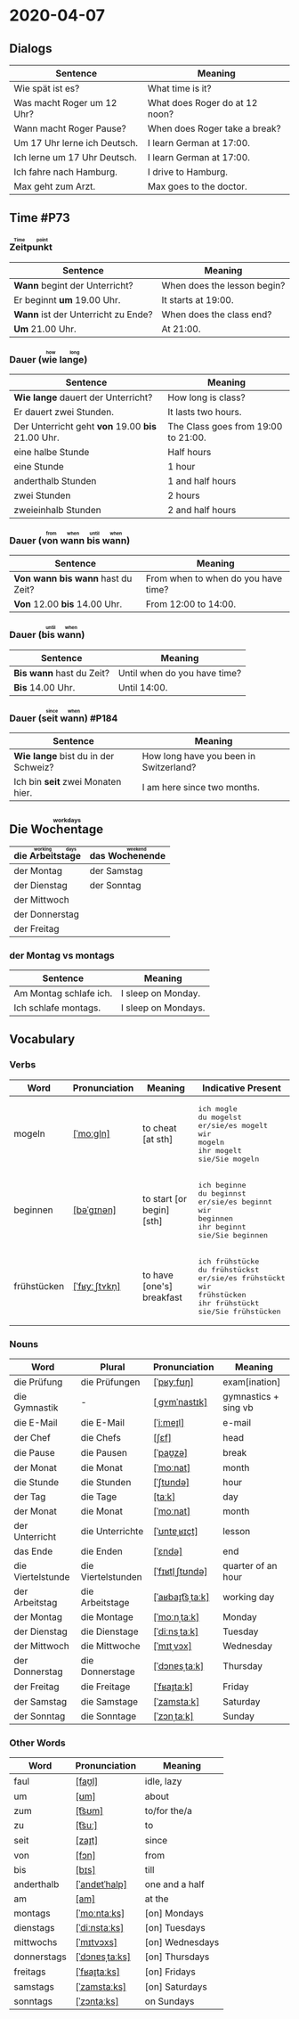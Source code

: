 # 2020-04-07

## Dialogs

| Sentence                     | Meaning                        |
| ---------------------------- | ------------------------------ |
| Wie spät ist es?             | What time is it?               |
| Was macht Roger um 12 Uhr?   | What does Roger do at 12 noon? |
| Wann macht Roger Pause?      | When does Roger take a break?  |
| Um 17 Uhr lerne ich Deutsch. | I learn German at 17:00.       |
| Ich lerne um 17 Uhr Deutsch. | I learn German at 17:00.       |
| Ich fahre nach Hamburg.      | I drive to Hamburg.            |
| Max geht zum Arzt.           | Max goes to the doctor.        |

## Time #P73

### <ruby>Zeitpunkt<rt>Time point</rt></ruby>

| Sentence                             | Meaning                     |
| ------------------------------------ | --------------------------- |
| **Wann** begint der Unterricht?      | When does the lesson begin? |
| Er beginnt **um** 19.00 Uhr.         | It starts at 19:00.         |
| **Wann** ist der Unterricht zu Ende? | When does the class end?    |
| **Um** 21.00 Uhr.                    | At 21:00.                   |

### Dauer (<ruby>wie lange<rt>how long</rt></ruby>)

| Sentence                                             | Meaning                             |
| ---------------------------------------------------- | ----------------------------------- |
| **Wie lange** dauert der Unterricht?                 | How long is class?                  |
| Er dauert zwei Stunden.                              | It lasts two hours.                 |
| Der Unterricht geht **von** 19.00 **bis** 21.00 Uhr. | The Class goes from 19:00 to 21:00. |
| eine halbe Stunde                                    | Half hours                          |
| eine Stunde                                          | 1 hour                              |
| anderthalb Stunden                                   | 1 and half hours                    |
| zwei Stunden                                         | 2 hours                             |
| zweieinhalb Stunden                                  | 2 and half hours                    |

### Dauer (<ruby>von wann bis wann<rt>from when until when</rt></ruby>)

| Sentence                            | Meaning                             |
| ----------------------------------- | ----------------------------------- |
| **Von wann bis wann** hast du Zeit? | From when to when do you have time? |
| **Von** 12.00 **bis** 14.00 Uhr.    | From 12:00 to 14:00.                |

### Dauer (<ruby>bis wann<rt>until when</rt></ruby>)

| Sentence                   | Meaning                      |
| -------------------------- | ---------------------------- |
| **Bis wann** hast du Zeit? | Until when do you have time? |
| **Bis** 14.00 Uhr.         | Until 14:00.                 |

### Dauer (<ruby>seit wann<rt>since when</rt></ruby>) #P184

| Sentence                              | Meaning                                |
| ------------------------------------- | -------------------------------------- |
| **Wie lange** bist du in der Schweiz? | How long have you been in Switzerland? |
| Ich bin **seit** zwei Monaten hier.   | I am here since two months.            |

## Die <ruby>Wochentage<rt>workdays</rt></ruby>

| die <ruby>Arbeitstage<rt>working days</rt></ruby> | das <ruby>Wochenende<rt>weekend</rt></ruby> |
| ------------------------------------------------- | ------------------------------------------- |
| der Montag                                        | der Samstag                                 |
| der Dienstag                                      | der Sonntag                                 |
| der Mittwoch                                      |                                             |
| der Donnerstag                                    |                                             |
| der Freitag                                       |                                             |

### der Montag vs montags

| Sentence               | Meaning             |
| ---------------------- | ------------------- |
| Am Montag schlafe ich. | I sleep on Monday.  |
| Ich schlafe montags.   | I sleep on Mondays. |

## Vocabulary

### Verbs

| Word        | Pronunciation | Meaning | Indicative Present |
| ----------- | ------------- | ------- | ------------------ |
|mogeln|[[ˈmoːɡl̩n]](https://cdn.duden.de/_media_/audio/ID4116110_14581615.mp3)|to cheat [at sth]|<pre>ich       mogle<br>du        mogelst<br>er/sie/es mogelt<br>wir       mogeln<br>ihr       mogelt<br>sie/Sie   mogeln</pre>|
|beginnen|[[bəˈɡɪnən]](https://cdn.duden.de/_media_/audio/ID4109676_465717782.mp3)|to start  [or begin]  [sth]|<pre>ich       beginne<br>du        beginnst<br>er/sie/es beginnt<br>wir       beginnen<br>ihr       beginnt<br>sie/Sie   beginnen</pre>|
|frühstücken|[[ˈfʁyːˌʃtʏkn̩]](https://cdn.duden.de/_media_/audio/ID4114886_7203834.mp3)|to have [one&#39;s] breakfast|<pre>ich       frühstücke<br>du        frühstückst<br>er/sie/es frühstückt<br>wir       frühstücken<br>ihr       frühstückt<br>sie/Sie   frühstücken</pre>|

### Nouns

| Word              | Plural | Pronunciation | Meaning |
| ----------------- | ------ | ------------- | ------- |
|die Prüfung|die Prüfungen|[[ˈpʁyːfʊŋ]](https://cdn.duden.de/_media_/audio/ID4117446_133982781.mp3)|exam[ination]|
|die Gymnastik|-|[[ˌɡʏmˈnastɪk]](https://cdn.duden.de/_media_/audio/ID4111821_16161224.mp3)|gymnastics + sing vb|
|die E-Mail|die E-Mail|[[ˈiːmeɪ̯l]](https://cdn.duden.de/_media_/audio/ID4253570_26795087.mp3)|e-mail|
|der Chef|die Chefs|[[ʃɛf]](https://cdn.duden.de/_media_/audio/ID4110352_395375844.mp3)|head|
|die Pause|die Pausen|[[ˈpaʊ̯zə]](https://cdn.duden.de/_media_/audio/ID4520935_398053470.mp3)|break|
|der Monat|die Monat|[[ˈmoːnat]](https://cdn.duden.de/_media_/audio/ID4109674_264973939.mp3)|month|
|die Stunde|die Stunden|[[ˈʃtʊndə]](https://cdn.duden.de/_media_/audio/ID4111716_184219660.mp3)|hour|
|der Tag|die Tage|[[taːk]](https://cdn.duden.de/_media_/audio/ID4114670_191776064.mp3)|day|
|der Monat|die Monat|[[ˈmoːnat]](https://cdn.duden.de/_media_/audio/ID4109674_264973939.mp3)|month|
|der Unterricht|die Unterrichte|[[ˈʊntɐˌʁɪçt]](https://cdn.duden.de/_media_/audio/ID4116149_334672995.mp3)|lesson|
|das Ende|die Enden|[[ˈɛndə]](https://cdn.duden.de/_media_/audio/ID4111025_517468417.mp3)|end|
|die Viertelstunde|die Viertelstunden|[[ˈfɪʁtl̩ˌʃtʊndə]](https://cdn.duden.de/_media_/audio/ID4107812_142144031.mp3)|quarter of an hour|
|der Arbeitstag|die Arbeitstage|[[ˈaʁbaɪ̯t͡sˌtaːk]](https://upload.wikimedia.org/wikipedia/commons/7/76/De-Arbeitstag.ogg)|working day|
|der Montag|die Montage|[[ˈmoːnˌtaːk]](https://cdn.duden.de/_media_/audio/ID4113848_248638742.mp3)|Monday|
|der Dienstag|die Dienstage|[[ˈdiːnsˌtaːk]](https://cdn.duden.de/_media_/audio/ID4109398_283783675.mp3)|Tuesday|
|der Mittwoch|die Mittwoche|[[ˈmɪtˌvɔx]](https://cdn.duden.de/_media_/audio/ID4111814_254814775.mp3)|Wednesday|
|der Donnerstag|die Donnerstage|[[ˈdɔnɐsˌtaːk]](https://cdn.duden.de/_media_/audio/ID4110517_262715483.mp3)|Thursday|
|der Freitag|die Freitage|[[ˈfʁaɪ̯taːk]](https://cdn.duden.de/_media_/audio/ID4113745_52842172.mp3)|Friday|
|der Samstag|die Samstage|[[ˈzamstaːk]](https://cdn.duden.de/_media_/audio/ID4112434_88792108.mp3)|Saturday|
|der Sonntag|die Sonntage|[[ˈzɔnˌtaːk]](https://cdn.duden.de/_media_/audio/ID4112005_20792713.mp3)|Sunday|

### Other Words

| Word        | Pronunciation | Meaning |
| ----------- | ------------- | ------- |
|faul|[[faʊ̯l]](https://cdn.duden.de/_media_/audio/ID4110417_294855594.mp3)|idle, lazy|
|um|[[ʊm]](https://cdn.duden.de/_media_/audio/ID4106608_418796679.mp3)|about|
|zum|[[t͡sʊm]](https://cdn.duden.de/_media_/audio/ID4110570_169804506.mp3)|to/for the/a|
|zu|[[t͡suː]](https://cdn.duden.de/_media_/audio/ID4108202_479082583.mp3)|to|
|seit|[[zaɪ̯t]](https://cdn.duden.de/_media_/audio/ID4112364_32794148.mp3)|since|
|von|[[fɔn]](https://cdn.duden.de/_media_/audio/ID4109481_261960661.mp3)|from|
|bis|[[bɪs]](https://cdn.duden.de/_media_/audio/ID4107760_82326927.mp3)|till|
|anderthalb|[[ˈandɐtˈhalp]](https://cdn.duden.de/_media_/audio/ID4130979_473014479.mp3)|one and a half|
|am|[[am]](https://cdn.duden.de/_media_/audio/ID4113217_183879764.mp3)|at the|
|montags|[[ˈmoːntaːks]](https://upload.wikimedia.org/wikipedia/commons/0/0d/De-montags.ogg)|[on] Mondays|
|dienstags|[[ˈdiːnstaːks]](https://upload.wikimedia.org/wikipedia/commons/d/dd/De-dienstags.ogg)|[on] Tuesdays|
|mittwochs|[[ˈmɪtvɔxs]](https://upload.wikimedia.org/wikipedia/commons/a/a1/De-mittwochs.ogg)|[on] Wednesdays|
|donnerstags|[[ˈdɔnɐsˌtaːks]](https://upload.wikimedia.org/wikipedia/commons/d/d9/De-donnerstags.ogg)|[on] Thursdays|
|freitags|[[ˈfʁaɪ̯taːks]](https://upload.wikimedia.org/wikipedia/commons/b/b9/De-freitags.ogg)|[on] Fridays|
|samstags|[[ˈzamstaːks]](https://upload.wikimedia.org/wikipedia/commons/a/a4/De-samstags.ogg)|[on] Saturdays|
|sonntags|[[ˈzɔntaːks]](https://upload.wikimedia.org/wikipedia/commons/e/ec/De-sonntags.ogg)|on Sundays|

